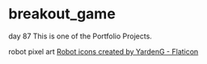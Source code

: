 # breakout_game
day 87 This is one of the Portfolio Projects.

robot pixel art <a href="https://www.flaticon.com/free-icons/robot" title="robot icons">Robot icons created by YardenG - Flaticon</a>

